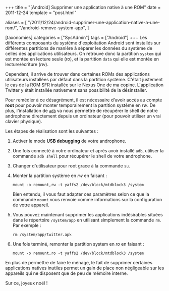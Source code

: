 +++
title = "[Android] Supprimer une application native à une ROM"
date = 2011-12-24
template = "post.html"

aliases = [
  "/2011/12/24/android-supprimer-une-application-native-a-une-rom/",
  "/android-remove-system-app",
]

[taxonomies]
categories = ["SysAdmin"]
tags = ["Android"]
+++
Les différents composants du système d'exploitation Android sont installés sur
différentes partitions de manière à séparer les données du système de celles des
applications utilisateurs. On retrouve donc la partition `system` qui est
montée en lecture seule (*ro*), et la partition `data` qui elle est montée en
lecture/écriture (*rw*).

Cependant, il arrive de trouver dans certaines ROMs des applications
utilisateurs installées par défaut dans la partition système. C'était justement
le cas de la ROM SFR installée sur le Nexus One de ma copine. L'application
Twitter y était installée nativement sans possibilité de la désinstaller.

Pour remédier à ce désagrément, il est nécessaire d'avoir accès au compte
**root** pour pouvoir monter temporairement la partition système en *rw*. De plus,
l'installation de [`adb`][android-adb] va nous permettre de récupérer le shell
de notre androphone directement depuis un ordinateur (pour pouvoir utiliser un
vrai clavier physique).

<!-- more -->

Les étapes de réalisation sont les suivantes :

1. Activer le mode **USB debugging** de votre androphone.
2. Une fois connecté à votre ordinateur et après avoir installé `adb`, utiliser
   la commande `adb shell` pour récupérer le shell de votre androphone.
3. Changer d'utilisateur pour root grace à la commande `su`.
4. Monter la partition système en *rw* en faisant :

    ```
    mount -o remount,rw -t yaffs2 /dev/block/mtdblock3 /system
    ```

    Bien entendu, il vous faut adapter ces paramètres selon ce que la commande
    `mount` vous renvoie comme informations sur la configuration de votre appareil.

5. Vous pouvez maintenant supprimer les applications indésirables situées dans
   le répertoire `/system/app` en utilisant simplement la commande `rm`. Par
   exemple :

    ```
    rm /system/app/twitter.apk
    ```

6. Une fois terminé, remonter la partition system en *ro* en faisant :

    ```
    mount -o remount,ro -t yaffs2 /dev/block/mtdblock3 /system
    ```

En plus de permettre de faire le ménage, le fait de supprimer certaines
applications natives inutiles permet un gain de place non négligeable sur les
appareils qui ne disposent que de peu de mémoire interne.

Sur ce, joyeux noël !

 [android-adb]: https://developer.android.com/studio/command-line/adb "Android Debug Bridge (adb)"
